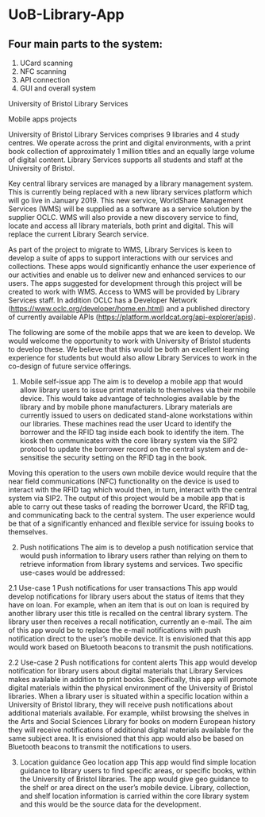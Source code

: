 # UoB-Library-App

Four main parts to the system:
------------------------------
1. UCard scanning
1. NFC scanning
1. API connection
1. GUI and overall system

University of Bristol Library Services

Mobile apps projects

University of Bristol Library Services comprises 9 libraries and 4 study centres. We operate across the print and digital environments, with a print book collection of approximately 1 million titles and an equally large volume of digital content. Library Services supports all students and staff at the University of Bristol.

Key central library services are managed by a library management system. This is currently being replaced with a new library services platform which will go live in January 2019. This new service, WorldShare Management Services (WMS) will be supplied as a software as a service solution by the supplier OCLC. WMS will also provide a new discovery service to find, locate and access all library materials, both print and digital. This will replace the current Library Search service.

As part of the project to migrate to WMS, Library Services is keen to develop a suite of apps to support interactions with our services and collections. These apps would significantly enhance the user experience of our activities and enable us to deliver new and enhanced services to our users.
The apps suggested for development through this project will be created to work with WMS. Access to WMS will be provided by Library Services staff. In addition OCLC has a Developer Network (https://www.oclc.org/developer/home.en.html) and a published directory of currently available APIs (https://platform.worldcat.org/api-explorer/apis).

The following are some of the mobile apps that we are keen to develop. We would welcome the opportunity to work with University of Bristol students to develop these. We believe that this would be both an excellent learning experience for students but would also allow Library Services to work in the co-design of future service offerings.

1.	Mobile self-issue app
The aim is to develop a mobile app that would allow library users to issue print materials to themselves via their mobile device. This would take advantage of technologies available by the library and by mobile phone manufacturers.
Library materials are currently issued to users on dedicated stand-alone workstations within our libraries. These machines read the user Ucard to identify the borrower and the RFID tag inside each book to identify the item. The kiosk then communicates with the core library system via the SIP2 protocol to update the borrower record on the central system and de-sensitise the security setting on the RFID tag in the book.

Moving this operation to the users own mobile device would require that the near field communications (NFC) functionality on the device is used to interact with the RFID tag which would then, in turn, interact with the central system via SIP2.
The output of this project would be a mobile app that is able to carry out these tasks of reading the borrower Ucard, the RFID tag, and communicating back to the central system. The user experience would be that of a significantly enhanced and flexible service for issuing books to themselves.

2.	Push notifications
The aim is to develop a push notification service that would push information to library users rather than relying on them to retrieve information from library systems and services. Two specific use-cases would be addressed:

2.1 Use-case 1
Push notifications for user transactions
This app would develop notifications for library users about the status of items that they have on loan. For example, when an item that is out on loan is required by another library user this title is recalled on the central library system. The library user then receives a recall notification, currently an e-mail. The aim of this app would be to replace the e-mail notifications with push notification direct to the user’s mobile device. It is envisioned that this app would work based on Bluetooth beacons to transmit the push notifications.

2.2 Use-case 2
Push notifications for content alerts
This app would develop notification for library users about digital materials that Library Services makes available in addition to print books. Specifically, this app will promote digital materials within the physical environment of the University of Bristol libraries. When a library user is situated within a specific location within a University of Bristol library, they will receive push notifications about additional materials available. For example, whilst browsing the shelves in the Arts and Social Sciences Library for books on modern European history they will receive notifications of additional digital materials available for the same subject area. It is envisioned that this app would also be based on Bluetooth beacons to transmit the notifications to users. 

3.	Location guidance
Geo location app
This app would find simple location guidance to library users to find specific areas, or specific books, within the University of Bristol libraries. The app would give geo guidance to the shelf or area direct on the user’s mobile device. Library, collection, and shelf location information is carried within the core library system and this would be the source data for the development.